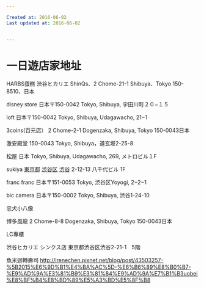 ```yaml
---

Created at: 2016-06-02
Last updated at: 2016-06-02


---
```


# 一日遊店家地址


HARBS蛋糕
渋谷ヒカリエ ShinQs、2 Chome-21-1 Shibuya、Tokyo 150-8510、日本

disney store
日本〒150-0042 Tokyo, Shibuya, 宇田川町２０−１５

loft
日本〒150-0042 Tokyo, Shibuya, Udagawacho, 21−1

3coins(百元店）
2 Chome-2-1 Dogenzaka, Shibuya, Tokyo 150-0043日本

激安殿堂
150-0043 Tokyo, Shibuya，道玄坂2-25-8

松屋
日本 Tokyo, Shibuya, Udagawacho, 269, メトロビル１F

sukiya
[東京都](http://tabelog.com/tw/tokyo/) [渋谷区](http://tabelog.com/tw/tokyo/A1303/A130301/rstLst/) [渋谷](http://tabelog.com/tw/rstLst/) 2-12-13 八千代ビル 1F

franc franc
日本〒151-0053 Tokyo, 渋谷区Yoyogi, 2−2−1

bic camera
日本〒150-0002 Tokyo, Shibuya, 渋谷1-24-10

忠犬小八像

博多風龍
2 Chome-8-8 Dogenzaka, Shibuya, Tokyo 150-0043日本

LC專櫃

渋谷ヒカリエ シンクス店
東京都渋谷区渋谷2-21-1　5階

魚米迴轉壽司
<http://irenechen.pixnet.net/blog/post/43503257-%5B2015%E6%9D%B1%E4%BA%AC%5D-%E6%B6%89%E8%B0%B7-%E9%AD%9A%E3%81%B9%E3%81%84%E9%AD%9A%E7%B1%B3uobei%E8%BF%B4%E8%BD%89%E5%A3%BD%E5%8F%B8>

